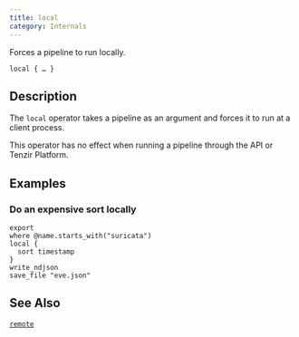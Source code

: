 ```yaml
---
title: local
category: Internals
---
```


Forces a pipeline to run locally.

```tql
local { … }
```

## Description

The `local` operator takes a pipeline as an argument and forces it to run at a
client process.

This operator has no effect when running a pipeline through the API or Tenzir
Platform.

## Examples

### Do an expensive sort locally

```tql
export
where @name.starts_with("suricata")
local {
  sort timestamp
}
write_ndjson
save_file "eve.json"
```

## See Also

[`remote`](/reference/operators/remote)
